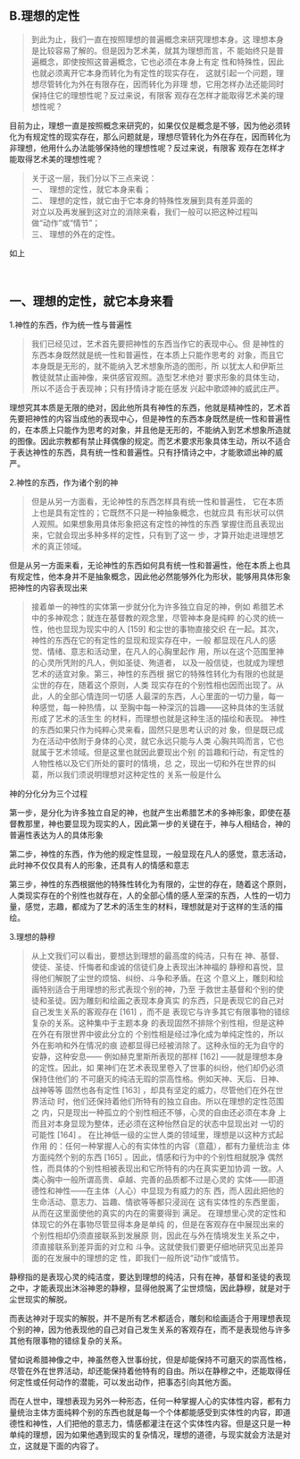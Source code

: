 <h2>B.理想的定性</h2><blockquote data-pid="OdTfstw4">到此为⽌，我们⼀直在按照理想的普遍概念来研究理想本⾝。这 理想本⾝是⽐较容易了解的。但是因为艺术美，就其为理想⽽⾔，不 能始终只是普遍概念，即使按照这普遍概念，它也必须在本⾝上有定 性和特殊性，因此也就必须离开它本⾝⽽转化为有定性的现实存在， 这就引起⼀个问题，理想尽管转化为外在有限存在，因⽽转化为⾮理 想，它⽤怎样办法还能同时保持住它的理想性呢？反过来说，有限客 观存在怎样才能取得艺术美的理想性呢？ </blockquote><p data-pid="DJstc6Vl">目前为止，理想一直是按照概念来研究的，如果仅仅是概念是不够，因为他必须转化为有规定性的现实存在，那么问题就是，理想尽管转化为外在存在，因而转化为非理想，他用什么办法能够保持他的理想性呢？反过来说，有限客 观存在怎样才能取得艺术美的理想性呢？ </p><blockquote data-pid="zxf6pZVy">关于这⼀层，我们分以下三点来说：<br>⼀、 理想的定性，就它本⾝来看；<br>⼆、 理想的定性，就它由于它本⾝的特殊性发展到具有差异⾯的<br>对⽴以及再发展到这对⽴的消除来看，我们⼀般可以把这种过程叫<br>做“动作”或“情节”；<br>三、 理想的外在的定性。</blockquote><p data-pid="ZzjAK__J">如上</p><p><br></p><h2>⼀、理想的定性，就它本⾝来看</h2><p data-pid="8gRRXJsi">1.神性的东⻄，作为统⼀性与普遍性</p><blockquote data-pid="X9m0eIFk">我们已经⻅过，艺术⾸先要把神性的东⻄当作它的表现中⼼。但 是神性的东⻄本⾝既然就是统⼀性和普遍性，在本质上只能作思考的 对象，⽽且它本⾝既是⽆形的，就不能纳⼊艺术想象所造的图形，所 以犹太⼈和伊斯兰教徒就禁⽌画神像，来供感官观照。造型艺术绝对 要求形象的具体⽣动，所以不适合于表现神；只有抒情诗才能在感发 兴起中歌颂神的威武庄严。</blockquote><p data-pid="n0u78WIG">理想究其本质是无限的绝对，因此他所具有神性的东西，他就是精神性的，艺术首先要把神性的内容当成他的表现中心，但是神性的东西本身既然是统一性和普遍性的，在本质上只能作为思考的对象，并且他是无形的，不能纳入到艺术想象所造就的图像。因此宗教都有禁止拜偶像的规定。而艺术要求形象具体生动，所以不适合于表达神性的东西，具有统一性和普遍性。只有抒情诗之中，才能歌颂出神的威严。</p><p data-pid="rAEIRrzX">2.神性的东⻄，作为诸个别的神</p><blockquote data-pid="FY1urAa4">但是从另⼀⽅⾯看，⽆论神性的东⻄怎样具有统⼀性和普遍性， 它在本质上也是具有定性的；它既然不只是⼀种抽象概念，也就应具 有形状可以供⼈观照。如果想象⽤具体形象把这有定性的神性的东⻄ 掌握住⽽且表现出来，它就会现出多种多样的定性，只有到了这⼀ 步，才算开始⾛进理想艺术的真正领域。</blockquote><p data-pid="LaYdWuSE">但是从另一方面来看，无论神性的东西如何具有统一性和普遍性，他在本质上也具有规定性，他本身并不是抽象概念，因此他必然能够外化为形状，能够用具体形象把神性的内容表现出来</p><blockquote data-pid="oW99azlS">接着单⼀的神性的实体第⼀步就分化为许多独⽴⾃⾜的神，例如 希腊艺术中的多神观念；就连在基督教的观念⾥，尽管神本⾝是纯粹 的⼼灵的统⼀性，他也显现为现实中的⼈ [159] 和尘世的事物直接交织 在⼀起。其次，神性的东⻄在它的有定性的显现和现实存在中，⼀般 都显现在凡⼈的感觉、情绪、意志和活动⾥，在凡⼈的⼼胸⾥起作 ⽤，所以在这个范围⾥神的⼼灵所凭附的凡⼈，例如圣徒、殉道者， 以及⼀般信徒，也就成为理想艺术的适宜对象。第三，神性的东⻄根 据它的特殊性转化为有限的也就是尘世的存在，随着这个原则，⼈类 现实存在的个别性相也因⽽出现了。从此，⼈的全部⼼情连同⼀切感 ⼈最深的东⻄，⼈⼼⾥⾯的⼀切⼒量，每⼀种感觉，每⼀种热情，以 ⾄胸中每⼀种深沉的旨趣——这种具体的⽣活就形成了艺术的活⽣⽣ 的材料，⽽理想也就是这种⽣活的描绘和表现。 神性的东⻄如果只作为纯粹⼼灵来看，固然只是思考认识的对 象，但是既已成为在活动中依附于⾝体的⼼灵，就它永远只能与⼈类 ⼼胸共鸣⽽⾔，它也就属于艺术领域。但是这⾥也就因此要现出个别 的旨趣和⾏动，有定性的⼈物性格以及它们所处的霎时的情境，总 之，现出⼀切和外在世界的纠葛，所以我们须说明理想对这种定性的 关系⼀般是什么</blockquote><p data-pid="jmXqvLDH">神的分化分为三个过程</p><p data-pid="f0wEmXMv">第一步，是分化为许多独立自足的神，也就产生出希腊艺术的多神形象，即使在基督教那里，神也要显现为现实的人，因此第一步的关键在于，神与人相结合，神的普遍性表达为人的具体形象</p><p data-pid="uWyMduNX">第二步，神性的东西，作为他的规定性显现，一般显现在凡人的感觉，意志活动，此时神不仅仅具有人的形象，还具有人的情感和意志</p><p data-pid="NuWy3M_J">第三步，神性的东西根据他的特殊性转化为有限的，尘世的存在，随着这个原则，人类现实存在的个别性也就存在，人的全部心情的感人至深的东西，人性的一切力量，感觉，志趣，都成为了艺术的活生生的材料，理想就是对于这样的生活的描绘。</p><p data-pid="Nhy9_T73">3.理想的静穆</p><blockquote data-pid="jimZwhg6">从上⽂我们可以看出，要想达到理想的最⾼度的纯洁，只有在 神、基督、使徒、圣徒、忏悔者和虔诚的信徒们⾝上表现出沐神福的 静穆和喜悦，显得他们解脱了尘世的烦恼、纠纷、⽃争和⽭盾。在这 个意义上，雕刻和绘画特别适合于⽤理想的形式表现个别的神，乃⾄ 于救世主基督和个别的使徒和圣徒。因为雕刻和绘画之表现本⾝真实 的东⻄，只是表现它的⾃⼰对⾃⼰发⽣关系的客观存在 [161] ，⽽不是 表现它与许多其它有限事物的错综复杂的关系。这种集中于主题本⾝ 的表现固然不排除个别性相，但是这种在外在有限世界中彼此分⽴的 个别性相是经过净化成为单纯定性的，所以外在影响和外在情况的痕 迹都显得已经被消除了。这种永恒的⽆为⾃守的安静，这种安息—— 例如赫克⾥斯所表现的那样 [162] ——就是理想本⾝的定性。因此，如 果神们在艺术表现⾥卷⼊了世事的纠纷，他们却仍必须保持住他们的 不可磨灭的纯洁⽆瑕的崇⾼性格。例如天神、天后、⽇神、战神等等 固然也各有定性 [163] ，却具有坚定的威⼒，尽管他们在外在世界活动 时，他们还保持着他们所特有的独⽴⾃由。所以在理想的定性范围之 内，只是现出⼀种孤⽴的个别性相还不够，⼼灵的⾃由还必须在本⾝ 上⽽且对本⾝显现为整体，还必须在这种怡然⾃⾜的状态中显现出对 ⼀切的可能性 [164] 。 在⽐神低⼀级的尘世⼈类的领域⾥，理想是以这种⽅式起作⽤ 的：任何⼀种掌握⼈⼼的有实体性的内容（意蕴），都有⼒量统治主 体⽅⾯纯然个别的东⻄ [165] 。因此，情感和⾏为中的个别性相就脱净 偶然性，⽽具体的个别性相被表现出和它所特有的内在真实更加协调 ⼀致。⼈类⼼胸中⼀般所谓⾼贵、卓越、完善的品质都不过是⼼灵的 实体——即道德性和神性——在主体（⼈⼼）中显现为有威⼒的东 ⻄，⽽⼈因此把他的⽣命活动、意志⼒、旨趣、情欲等等都只浸润在 这有实体性的东⻄⾥⾯，从⽽在这⾥⾯使他的真实的内在的需要得到 满⾜。 在理想⾥⼼灵的定性和体现它的外在事物尽管显得本⾝是单纯 的，但是在客观存在中展现出来的个别性相却仍须直接联系到发展原 则，因此在与外在情境发⽣关系之中，须直接联系到差异⾯的对⽴和 ⽃争。这就使我们要更仔细地研究⻅出差异⾯的在发展中的理想的定 性，即我们⼀般所说“动作”或情节。</blockquote><p data-pid="emM3q8Jx">静穆指的是表现心灵的纯洁度，要达到理想的纯洁，只有在神，基督和圣徒的表现之中，才能表现出沐浴神恩的静穆，显得他脱离了尘世烦恼，因此静穆，就是对于尘世现实的解脱。</p><p data-pid="Y_RFjKTd">而表达神对于现实的解脱，并不是所有艺术都适合，雕刻和绘画适合于用理想表现个别的神，因为他表现他的自己对自己发生关系的客观存在，而不是表现他与许多其他有限事物的错综复杂的关系。</p><p data-pid="oZdPbMcn">譬如说希腊神像之中，神虽然卷入世事纷扰，但是却能保持不可磨灭的崇高性格，尽管在外在世界活动，却还能保持着他特有的自由。所以在静穆之中，还能取得任何定性或任何动作的潜能，可以发出动作，把事态引向其他方面。</p><p data-pid="CkZKEOwf">而在人世中，理想表现为另外一种形态，任何一种掌握人心的实体性内容，都有力量统治主体方面纯粹个别的东西也就是每一个个体都能感受到实体性的内容，即道德性和神性，人们把他的意志力，情感都灌注在这个实体性内容。但是这只是一种单纯的理想，因为如果他遇到现实的复杂情况，理想的道德，与现实就会方法是对立，这就是下面的内容了。</p><p></p>